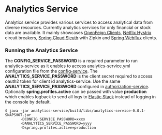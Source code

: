 Analytics Service
=============

Analytics service provides various services to access analytical data from diverse resources. Currently analytics services for only financial or stock data are available.
It mainly showcases [OpenFeign Clients](https://github.com/OpenFeign/feign), [Netflix Hystrix](https://github.com/Netflix/Hystrix) circuit breakers, [Spring Cloud Sleuth](https://cloud.spring.io/spring-cloud-sleuth/) with Zipkin and [Spring Webflux](https://docs.spring.io/spring/docs/current/spring-framework-reference/web-reactive.html) clients.
   
### Running the Analytics Service

The **CONFIG_SERVICE_PASSWORD** is a required parameter to run analytics-service as it enables to access analytics-service.yml configuration file from the [config-service](/../config-service/README.md).
The **ANALYTICS_SERVICE_PASSWORD** is the client secret required to access oauth2 token for client id analytics-service. Use the same **ANALYTICS_SERVICE_PASSWORD** configured in [authorization-service](/../authorization-service/README.md).
Optionally **spring.profiles.active** can be passed with value **production** which enables logback to send all logs to [Elastic Stack](/../elastic-stack/README.md) instead of logging in the console by default.

    $ java -jar analytics-service/build/libs/analytics-service-0.0.1-SNAPSHOT.jar
           -DCONFIG_SERVICE_PASSWORD=xxxx
		   -DANALYTICS_SERVICE_PASSWORD=yyyy
		   -Dspring.profiles.active=production
